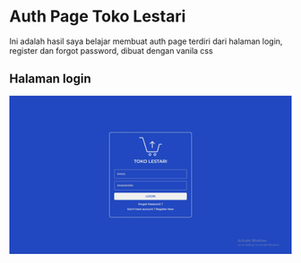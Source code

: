 # Auth Page Toko Lestari

Ini adalah hasil saya belajar membuat auth page terdiri dari halaman login, register dan forgot password, dibuat dengan vanila css

## Halaman login

![Halaman login](https://github.com/IksanPy/Auth-Page-Toko-Lestari/blob/main/screenshot/login.png)
